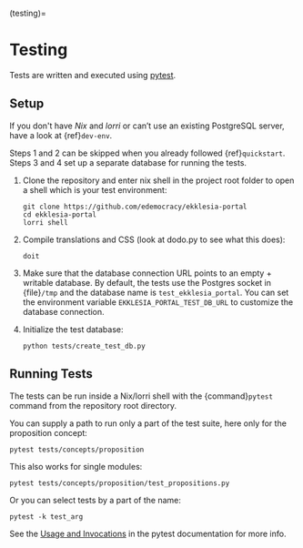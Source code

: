 (testing)=

# Testing

Tests are written and executed using [pytest](https://pytest.org).

## Setup

If you don't have *Nix* and *lorri* or can’t use an existing PostgreSQL server,
have a look at {ref}`dev-env`.

Steps 1 and 2 can be skipped when you already followed {ref}`quickstart`.
Steps 3 and 4 set up a separate database for running the tests.

1. Clone the repository and enter nix shell in the project root folder to open a shell which is
   your test environment:

   ```
   git clone https://github.com/edemocracy/ekklesia-portal
   cd ekklesia-portal
   lorri shell
   ```

2. Compile translations and CSS (look at dodo.py to see what this does):

   ```
   doit
   ```

3. Make sure that the database connection URL points to an empty + writable database.
   By default, the tests use the Postgres socket in {file}`/tmp` and the database name is
   `test_ekklesia_portal`. You can set the environment variable
   `EKKLESIA_PORTAL_TEST_DB_URL` to customize the database connection.

4. Initialize the test database:

   ```
   python tests/create_test_db.py
   ```

## Running Tests

The tests can be run inside a Nix/lorri shell with the {command}`pytest`
command from the repository root directory.

You can supply a path to run only a part of the test suite, here only for the proposition concept:

```
pytest tests/concepts/proposition
```

This also works for single modules:

```
pytest tests/concepts/proposition/test_propositions.py
```

Or you can select tests by a part of the name:

```
pytest -k test_arg
```

See the [Usage and Invocations](https://docs.pytest.org/en/stable/usage.html)
in the pytest documentation for more info.
